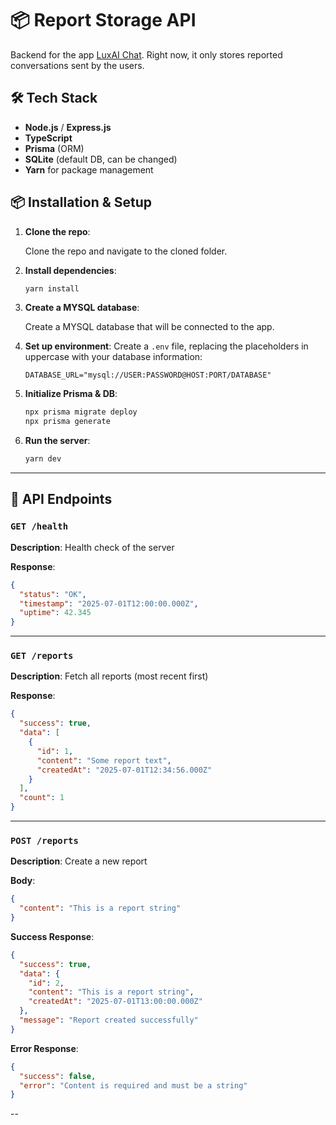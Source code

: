 # 📦 Report Storage API

Backend for the app [LuxAI Chat](https://github.com/TIC-13/rag-chat). Right now, it only stores reported conversations sent by the users.

## 🛠️ Tech Stack

* **Node.js** / **Express.js**
* **TypeScript**
* **Prisma** (ORM)
* **SQLite** (default DB, can be changed)
* **Yarn** for package management


## 📦 Installation & Setup

1. **Clone the repo**:

   Clone the repo and navigate to the cloned folder.

2. **Install dependencies**:

   ```bash
   yarn install
   ```

3. **Create a MYSQL database**:

    Create a MYSQL database that will be connected to the app.

4. **Set up environment**:
   Create a `.env` file, replacing the placeholders in uppercase with your database information:

   ```env
   DATABASE_URL="mysql://USER:PASSWORD@HOST:PORT/DATABASE"
   ```

4. **Initialize Prisma & DB**:

   ```bash
   npx prisma migrate deploy
   npx prisma generate
   ```

5. **Run the server**:

   ```bash
   yarn dev
   ```

---

## 📮 API Endpoints

### `GET /health`

**Description**: Health check of the server

**Response**:

```json
{
  "status": "OK",
  "timestamp": "2025-07-01T12:00:00.000Z",
  "uptime": 42.345
}
```

---

### `GET /reports`

**Description**: Fetch all reports (most recent first)

**Response**:

```json
{
  "success": true,
  "data": [
    {
      "id": 1,
      "content": "Some report text",
      "createdAt": "2025-07-01T12:34:56.000Z"
    }
  ],
  "count": 1
}
```

---

### `POST /reports`

**Description**: Create a new report

**Body**:

```json
{
  "content": "This is a report string"
}
```

**Success Response**:

```json
{
  "success": true,
  "data": {
    "id": 2,
    "content": "This is a report string",
    "createdAt": "2025-07-01T13:00:00.000Z"
  },
  "message": "Report created successfully"
}
```

**Error Response**:

```json
{
  "success": false,
  "error": "Content is required and must be a string"
}
```

--
